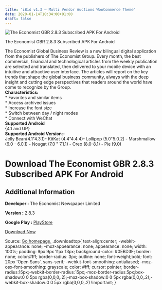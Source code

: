 ```yaml
---
title: 'iBid v1.3 – Multi Vendor Auctions WooCommerce Theme'
date: 2020-01-14T10:34:00+01:00
draft: false
---
```


![The Economist GBR 2.8.3 Subscribed APK For Android](https://i1.wp.com/apkhome.net/wp-content/uploads/2020/01/The-Economist-GBR-2.8.3-Subscribed.png "The Economist GBR 2.8.3 Subscribed APK For Android")

  

The Economist GBR 2.8.3 Subscribed APK For Android

The Economist Global Business Review is a new bilingual digital application from the publishers of The Economist Group. Every month, the best commercial, financial and technological articles from the weekly publication are selected and translated, then delivered to your mobile device with an intuitive and attractive user interface. The articles will report on the key trends that shape the global business community, always with the deep insight and cutting edge perspectives that readers around the world have come to recognize by the Group.  
**Characteristics:**  
\* Favorites and similar items  
\* Access archived issues  
\* Increase the font size  
\* Switch between day / night modes  
\* Connect with WeChat  
**Supported Android**  
{4.1 and UP}  
**Supported Android Version**:-  
Jelly Bean(4.1"4.3.1)- KitKat (4.4"4.4.4)- Lollipop (5.0"5.0.2) - Marshmallow (6.0 - 6.0.1) - Nougat (7.0 " 7.1.1) - Oreo (8.0-8.1) - Pie (9.0)

Download The Economist GBR 2.8.3 Subscribed APK For Android
===========================================================

Additional Information
----------------------

**Developer :** The Economist Newspaper Limited

**Version :** 2.8.3

**Google Play :** [PlayStore](https://play.google.com/store/apps/details?id=com.economist.hummingbird)

  

[Download Now](https://store4app.co/post/the-economist-gbr-2-8-3-subscribed-apk-for-android_1578847559)

  
Source: [Go homepage.](https://store4app.co/post/the-economist-gbr-2-8-3-subscribed-apk-for-android_1578847559) .downloadtop{ text-align:center; -webkit-appearance: none; -moz-appearance: none; appearance: none; width: 100%; padding: 9px 9px 11px 13px; background-color: #0EBD3F; border: none; color:#fff; border-radius: 3px; outline: none; font-weight;bold; font: 20px 'Open Sans', sans-serif; -webkit-font-smoothing: antialiased; -moz-osx-font-smoothing: grayscale; color: #fff; cursor: pointer; border-radius:15px;-webkit-border-radius:15px;-moz-border-radius:5px;box-shadow:0 0 5px rgba(0,0,0,.2);-moz-box-shadow:0 0 5px rgba(0,0,0,.2);-webkit-box-shadow:0 0 5px rgba(0,0,0,.2) !important; }